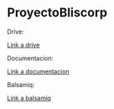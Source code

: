 # ProyectoBliscorp

Drive:

[Link a drive](https://drive.google.com/drive/u/2/folders/10CzNmA7Y7L3Ro_eGu1i9SEleuFOSKYqA)
    
Documentacion:

[Link a documentacion](https://docs.google.com/document/d/1lIlysh3FFOPeNQSHEMpBJW3ln4UnG_c0l5pZKk_daxA/edit?usp=sharing)

Balsamiq:

[Link a balsamiq](https://balsamiq.cloud/svzve13/p8bh1k)